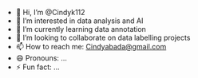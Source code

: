 - 👋 Hi, I’m @Cindyk112
- 👀 I’m interested in data analysis and AI
- 🌱 I’m currently learning data annotation
- 💞️ I’m looking to collaborate on data labelling projects
- 📫 How to reach me: Cindyabada@gmail.com
- 😄 Pronouns: ...
- ⚡ Fun fact: ...

<!---
Cindyk112/Cindyk112 is a ✨ special ✨ repository because its `README.md` (this file) appears on your GitHub profile.
You can click the Preview link to take a look at your changes.
--->
